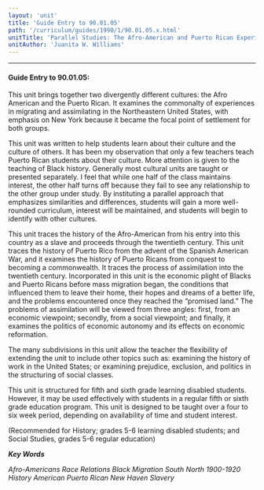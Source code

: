 ```yaml
---
layout: 'unit'
title: 'Guide Entry to 90.01.05'
path: '/curriculum/guides/1990/1/90.01.05.x.html'
unitTitle: 'Parallel Studies: The Afro-American and Puerto Rican Experience in America'
unitAuthor: 'Juanita W. Williams'
---
```


<body>
<hr/>
 <h4>
  Guide Entry to 90.01.05:
 </h4>
 This unit brings together two divergently different cultures: the Afro American and the Puerto Rican. It examines the commonalty of experiences in migrating and assimilating in the Northeastern United States, with emphasis on New York because it became the focal point of settlement for both groups.
 <p>
  This unit was written to help students learn about their culture and the culture of others. It has been my observation that only a few teachers teach Puerto Rican students about their culture. More attention is given to the teaching of Black history. Generally most cultural units are taught or presented separately. I feel that while one half of the class maintains interest, the other half turns off because they fail to see any relationship to the other group under study. By instituting a parallel approach that emphasizes similarities and differences, students will gain a more well-rounded curriculum, interest will be maintained, and students will begin to identify with other cultures.
 </p>
 <p>
  This unit traces the history of the Afro-American from his entry into this country as a slave and proceeds through the twentieth century. This unit traces the history of Puerto Rico from the advent of the Spanish American War, and it examines the history of Puerto Ricans from conquest to becoming a commonwealth. It traces the process of assimilation into the twentieth century. Incorporated in this unit is the economic plight of Blacks and Puerto Ricans before mass migration began, the conditions that influenced them to leave their home, their hopes and dreams of a better life, and the problems encountered once they reached the “promised land.” The problems of assimilation will be viewed from three angles: first, from an economic viewpoint; secondly, from a social viewpoint; and finally, it examines the politics of economic autonomy and its effects on economic reformation.
 </p>
 <p>
  The many subdivisions in this unit allow the teacher the flexibility of extending the unit to include other topics such as: examining the history of work in the United States; or examining prejudice, exclusion, and politics in the structuring of social classes.
 </p>
 <p>
  This unit is structured for fifth and sixth grade learning disabled students. However, it may be used effectively with students in a regular fifth or sixth grade education program. This unit is designed to be taught over a four to six week period, depending on availability of time and student interest.
 </p>
 <p>
  (Recommended for History; grades 5-6 learning disabled students; and Social Studies, grades 5-6 regular education)
 </p>
<p>
  <b>
   <i>
    Key Words
   </i>
  </b>
  <br/>
 </p>
 <p>
  <i>
   Afro-Americans Race Relations Black Migration South North 1900-1920 History American Puerto Rican New Haven Slavery
  </i>
 </p>

</body>
